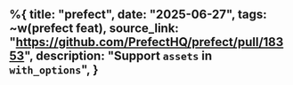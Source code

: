 %{
    title: "prefect",
    date: "2025-06-27",
    tags: ~w(prefect feat),
    source_link: "https://github.com/PrefectHQ/prefect/pull/18353",
    description: "Support `assets` in `with_options`",
}
---
